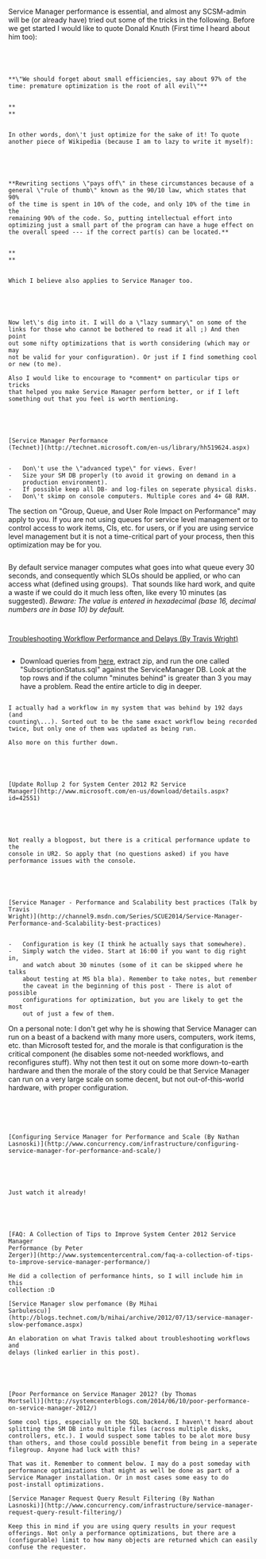 ﻿Service Manager performance is essential, and almost any SCSM-admin will
be (or already have) tried out some of the tricks in the following.
Before we get started I would like to quote Donald Knuth (First time I
heard about him too):

```



```

```

**\"We should forget about small efficiencies, say about 97% of the
time: premature optimization is the root of all evil\"**

```

```

**
**

```

```

In other words, don\'t just optimize for the sake of it! To quote
another piece of Wikipedia (because I am to lazy to write it myself):

```

```



```

```

**Rewriting sections \"pays off\" in these circumstances because of a
general \"rule of thumb\" known as the 90/10 law, which states that 90%
of the time is spent in 10% of the code, and only 10% of the time in the
remaining 90% of the code. So, putting intellectual effort into
optimizing just a small part of the program can have a huge effect on
the overall speed --- if the correct part(s) can be located.**

```

```

**
**

```

```

Which I believe also applies to Service Manager too.

```

```



```

```

Now let\'s dig into it. I will do a \"lazy summary\" on some of the
links for those who cannot be bothered to read it all ;) And then point
out some nifty optimizations that is worth considering (which may or may
not be valid for your configuration). Or just if I find something cool
or new (to me).

Also I would like to encourage to *comment* on particular tips or tricks
that helped you make Service Manager perform better, or if I left
something out that you feel is worth mentioning.

```

```



```

```

[Service Manager Performance
(Technet)](http://technet.microsoft.com/en-us/library/hh519624.aspx)

```

```

-   Don\'t use the \"advanced type\" for views. Ever!
-   Size your SM DB properly (to avoid it growing on demand in a
    production environment).
-   If possible keep all DB- and log-files on seperate physical disks.
-   Don\'t skimp on console computers. Multiple cores and 4+ GB RAM.

```

The section on \"Group, Queue, and User Role Impact on Performance\" may
apply to you. If you are not using queues for service level management
or to control access to work items, CIs, etc. for users, or if you are
using service level management but it is not a time-critical part of
your process, then this optimization may be for you.

```

```

By default service manager computes what goes into what queue every 30
seconds, and consequently which SLOs should be applied, or who can
access what (defined using groups).  That sounds like hard work, and
quite a waste if we could do it much less often, like every 10 minutes
(as suggested).
*Beware: The value is entered in hexadecimal (base 16, decimal numbers
are in base 10) by default.*

```

```



```

```

[Troubleshooting Workflow Performance and Delays (By Travis
Wright)](http://blogs.technet.com/b/servicemanager/archive/2013/01/14/troubleshooting-workflow-performance-and-delays.aspx)

```

```

-   Download queries from
    [here](https://gallery.technet.microsoft.com/Workflow-Performance-680438ae),
    extract zip, and run the one called \"SubscriptionStatus.sql\"
    against the ServiceManager DB. Look at the top rows and if the
    column \"minutes behind\" is greater than 3 you may have a problem.
    Read the entire article to dig in deeper.

```

I actually had a workflow in my system that was behind by 192 days (and
counting\...). Sorted out to be the same exact workflow being recorded
twice, but only one of them was updated as being run.

Also more on this further down.

```

```



```

```

[Update Rollup 2 for System Center 2012 R2 Service
Manager](http://www.microsoft.com/en-us/download/details.aspx?id=42551)

```

```



```

```

Not really a blogpost, but there is a critical performance update to the
console in UR2. So apply that (no questions asked) if you have
performance issues with the console.

```

```



```

```

[Service Manager - Performance and Scalability best practices (Talk by
Travis
Wright)](http://channel9.msdn.com/Series/SCUE2014/Service-Manager-Performance-and-Scalability-best-practices)

```

```

-   Configuration is key (I think he actually says that somewhere).
-   Simply watch the video. Start at 16:00 if you want to dig right in,
    and watch about 30 minutes (some of it can be skipped where he talks
    about testing at MS bla bla). Remember to take notes, but remember
    the caveat in the beginning of this post - There is alot of possible
    configurations for optimization, but you are likely to get the most
    out of just a few of them.

```

On a personal note: I don\'t get why he is showing that Service Manager
can run on a beast of a backend with many more users, computers, work
items, etc. than Microsoft tested for, and the morale is that
configuration is the critical component (he disables some not-needed
workflows, and reconfigures stuff). Why not then test it out on some
more down-to-earth hardware and then the morale of the story could be
that Service Manager can run on a very large scale on some decent, but
not out-of-this-world hardware, with proper configuration.

```

```

```



```

```

[Configuring Service Manager for Performance and Scale (By Nathan
Lasnoski)](http://www.concurrency.com/infrastructure/configuring-service-manager-for-performance-and-scale/)

```

```



```

```

Just watch it already!

```

```



```

```

[FAQ: A Collection of Tips to Improve System Center 2012 Service Manager
Performance (by Peter
Zerger)](http://www.systemcentercentral.com/faq-a-collection-of-tips-to-improve-service-manager-performance/)

He did a collection of performance hints, so I will include him in this
collection :D

[Service Manager slow perfomance (By Mihai
Sarbulescu)](http://blogs.technet.com/b/mihai/archive/2012/07/13/service-manager-slow-perfomance.aspx)

An elaboration on what Travis talked about troubleshooting workflows and
delays (linked earlier in this post).

```

```



```

```

[Poor Performance on Service Manager 2012? (by Thomas
Mortsell)](http://systemcenterblogs.com/2014/06/10/poor-performance-on-service-manager-2012/)

Some cool tips, especially on the SQL backend. I haven\'t heard about
splitting the SM DB into multiple files (across multiple disks,
controllers, etc.). I would suspect some tables to be alot more busy
than others, and those could possible benefit from being in a seperate
filegroup. Anyone had luck with this?

That was it. Remember to comment below. I may do a post someday with
performance optimizations that might as well be done as part of a
Service Manager installation. Or in most cases some easy to do
post-install optimizations.

[Service Manager Request Query Result Filtering (By Nathan
Lasnoski)](http://www.concurrency.com/infrastructure/service-manager-request-query-result-filtering/)

Keep this in mind if you are using query results in your request
offerings. Not only a performance optimizations, but there are a
(configurable) limit to how many objects are returned which can easily
confuse the requester.

```

```

```

```

```
